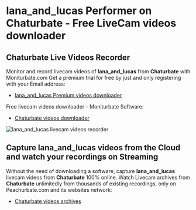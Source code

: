 # lana_and_lucas Performer on Chaturbate - Free LiveCam videos downloader

## Chaturbate Live Videos Recorder

Monitor and record livecam videos of **lana_and_lucas** from **Chaturbate** with Moniturbate.com
Get a premium trial for free by just and only registering with your Email address:
* [lana_and_lucas Premium videos downloader](https://moniturbate.com/request-demo-licence-key.html)

Free livecam videos downloader - Moniturbate Software:
* [Chaturbate videos downloader](https://moniturbate.com/moniturbate-download-software.html)

![lana_and_lucas livecam videos recorder](https://peachurnet.com/templates/moniturbate-software.png)


## Capture lana_and_lucas videos from the Cloud and watch your recordings on Streaming

Without the need of downloading a software, capture **lana_and_lucas** livecam videos from **Chaturbate** 100% online.
Watch Livecam archives from **Chaturbate** unlimitedly from thousands of existing recordings, only on Peachurbate.com and its websites network:
* [Chaturbate videos archives](https://peachurnet.com/)